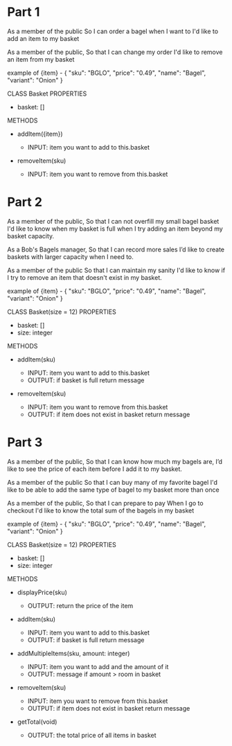 # Part 1

As a member of the public
So I can order a bagel when I want to
I'd like to add an item to my basket

As a member of the public,
So that I can change my order
I'd like to remove an item from my basket

example of {item} - {
"sku": "BGLO",
"price": "0.49",
"name": "Bagel",
"variant": "Onion"
}

CLASS Basket
PROPERTIES

- basket: []

METHODS

- addItem({item})

  - INPUT: item you want to add to this.basket

- removeItem(sku)
  - INPUT: item you want to remove from this.basket

# Part 2

As a member of the public,
So that I can not overfill my small bagel basket
I'd like to know when my basket is full when I try adding an item beyond my basket capacity.

As a Bob's Bagels manager,
So that I can record more sales
I’d like to create baskets with larger capacity when I need to.

As a member of the public
So that I can maintain my sanity
I'd like to know if I try to remove an item that doesn't exist in my basket.

example of {item} - {
"sku": "BGLO",
"price": "0.49",
"name": "Bagel",
"variant": "Onion"
}

CLASS Basket(size = 12)
PROPERTIES

- basket: []
- size: integer

METHODS

- addItem(sku)

  - INPUT: item you want to add to this.basket
  - OUTPUT: if basket is full return message

- removeItem(sku)
  - INPUT: item you want to remove from this.basket
  - OUTPUT: if item does not exist in basket return message

# Part 3

As a member of the public,
So that I can know how much my bagels are,
I’d like to see the price of each item before I add it to my basket.

As a member of the public
So that I can buy many of my favorite bagel
I'd like to be able to add the same type of bagel to my basket more than once

As a member of the public,
So that I can prepare to pay
When I go to checkout I'd like to know the total sum of the bagels in my basket

example of {item} - {
"sku": "BGLO",
"price": "0.49",
"name": "Bagel",
"variant": "Onion"
}

CLASS Basket(size = 12)
PROPERTIES

- basket: []
- size: integer

METHODS

- displayPrice(sku)

  - OUTPUT: return the price of the item

- addItem(sku)

  - INPUT: item you want to add to this.basket
  - OUTPUT: if basket is full return message

- addMultipleItems(sku, amount: integer)

  - INPUT: item you want to add and the amount of it
  - OUTPUT: message if amount > room in basket

- removeItem(sku)

  - INPUT: item you want to remove from this.basket
  - OUTPUT: if item does not exist in basket return message

- getTotal(void)
  - OUTPUT: the total price of all items in basket
